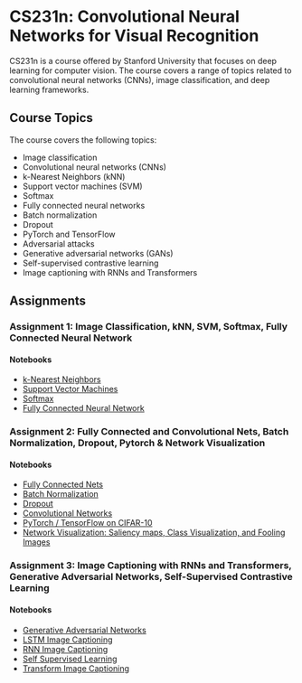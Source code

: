 # CS231n: Convolutional Neural Networks for Visual Recognition

CS231n is a course offered by Stanford University that focuses on deep learning for computer vision. The course covers a range of topics related to convolutional neural networks (CNNs), image classification, and deep learning frameworks.

## Course Topics

The course covers the following topics:
- Image classification
- Convolutional neural networks (CNNs)
- k-Nearest Neighbors (kNN)
- Support vector machines (SVM)
- Softmax
- Fully connected neural networks
- Batch normalization
- Dropout
- PyTorch and TensorFlow
- Adversarial attacks
- Generative adversarial networks (GANs)
- Self-supervised contrastive learning
- Image captioning with RNNs and Transformers

## Assignments

### Assignment 1: Image Classification, kNN, SVM, Softmax, Fully Connected Neural Network

#### Notebooks
- [k-Nearest Neighbors](https://github.com/nothatcreative5/CS231N/blob/master/assignment1/knn.ipynb)
- [Support Vector Machines](https://github.com/nothatcreative5/CS231N/blob/master/assignment1/svm.ipynb)
- [Softmax](https://github.com/nothatcreative5/CS231N/blob/master/assignment1/softmax.ipynb)
- [Fully Connected Neural Network](https://github.com/nothatcreative5/CS231N/blob/master/assignment1/two_layer_net.ipynb)

### Assignment 2: Fully Connected and Convolutional Nets, Batch Normalization, Dropout, Pytorch & Network Visualization

#### Notebooks
- [Fully Connected Nets](https://github.com/nothatcreative5/CS231N/blob/master/assignment2/FullyConnectedNets.ipynb)
- [Batch Normalization](https://github.com/nothatcreative5/CS231N/blob/master/assignment2/BatchNormalization.ipynb)
- [Dropout](https://github.com/nothatcreative5/CS231N/blob/master/assignment2/Dropout.ipynb)
- [Convolutional Networks](https://github.com/nothatcreative5/CS231N/blob/master/assignment2/ConvolutionalNetworks.ipynb)
- [PyTorch / TensorFlow on CIFAR-10](https://github.com/nothatcreative5/CS231N/blob/master/assignment2/PyTorch.ipynb)
- [Network Visualization: Saliency maps, Class Visualization, and Fooling Images](https://github.com/nothatcreative5/CS231N/blob/master/assignment2/Network_Visualization.ipynb)

### Assignment 3: Image Captioning with RNNs and Transformers, Generative Adversarial Networks, Self-Supervised Contrastive Learning

#### Notebooks
- [Generative Adversarial Networks](https://github.com/nothatcreative5/CS231N/blob/master/assignment3/Generative_Adversarial_Networks.ipynb)
- [LSTM Image Captioning](https://github.com/nothatcreative5/CS231N/blob/master/assignment3/LSTM_Captioning.ipynb)
- [RNN Image Captioning](https://github.com/nothatcreative5/CS231N/blob/master/assignment3/RNN_Captioning.ipynb)
- [Self Supervised Learning](https://github.com/nothatcreative5/CS231N/blob/master/assignment3/Self_Supervised_Learning.ipynb)
- [Transform Image Captioning](https://github.com/nothatcreative5/CS231N/blob/master/assignment3/Transformer_Captioning.ipynb)
